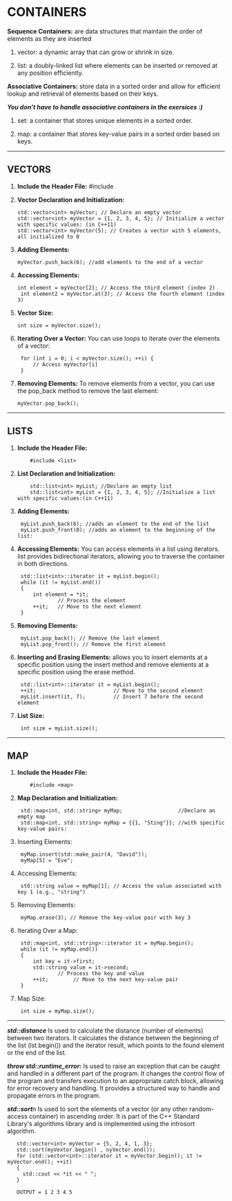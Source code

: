 # CONTAINERS

**Sequence Containers:** are data structures that maintain the order of elements as they are inserted

1. vector: a dynamic array that can grow or shrink in size.

1. list: a doubly-linked list where elements can be inserted or removed at any position efficiently.


**Associative Containers:** store data in a sorted order and allow for efficient lookup and retrieval of elements based on their keys.

   ***You don’t have to handle associative containers in the exersices :)***

1. set: a container that stores unique elements in a sorted order.

1. map: a container that stores key-value pairs in a sorted order based on keys.



_____________________________________________
## VECTORS

1) **Include the Header File:**
        #include <vector>

2) **Vector Declaration and Initialization:**
   
       std::vector<int> myVector; // Declare an empty vector
       std::vector<int> myVector = {1, 2, 3, 4, 5}; // Initialize a vector with specific values: (in C++11)
       std::vector<int> myVector(5); // Creates a vector with 5 elements, all initialized to 0
4) **Adding Elements:**

       myVector.push_back(6); //add elements to the end of a vector
5) **Accessing Elements:**
   
       int element = myVector[2]; // Access the third element (index 2)
        int element2 = myVector.at(3); // Access the fourth element (index 3)
7) **Vector Size:**

       int size = myVector.size();
8) **Iterating Over a Vector:**
  You can use loops to iterate over the elements of a vector:

        for (int i = 0; i < myVector.size(); ++i) {
            // Access myVector[i]
        }
9) **Removing Elements:**
    To remove elements from a vector, you can use the pop_back method to remove the last element:

       myVector.pop_back();

_____________________________________________
## LISTS

1) **Include the Header File:**

           #include <list>

2) **List Declaration and Initialization:**

           std::list<int> myList; //Declare an empty list
           std::list<int> myList = {1, 2, 3, 4, 5}; //Initialize a list with specific values:(in C++11)
3) **Adding Elements:**

        myList.push_back(6); //adds an element to the end of the list
        myList.push_front(0); //adds an element to the beginning of the list:
4) **Accessing Elements:** You can access elements in a list using iterators. list provides bidirectional iterators, allowing you to traverse the container in both directions.

        std::list<int>::iterator it = myList.begin();
        while (it != myList.end())
        {
            int element = *it;
                    // Process the element
            ++it;   // Move to the next element
        }
5) **Removing Elements:**

        myList.pop_back(); // Remove the last element
        myList.pop_front(); // Remove the first element
6) **Inserting and Erasing Elements:** allows you to insert elements at a specific position using the insert method and remove elements at a specific position using the erase method.
   
        std::list<int>::iterator it = myList.begin();
        ++it;                         // Move to the second element
        myList.insert(it, 7);         // Insert 7 before the second element
7) **List Size:**

        int size = myList.size();

_____________________________________________
## MAP
1) **Include the Header File:**

           #include <map>
2) **Map Declaration and Initialization:**

        std::map<int, std::string> myMap;                  //Declare an empty map
        std::map<int, std::string> myMap = {{1, "Sting"}}; //with specific key-value pairs:
3) Inserting Elements:

        myMap.insert(std::make_pair(4, "David")); 
        myMap[5] = "Eve";
4) Accessing Elements:

        std::string value = myMap[1]; // Access the value associated with key 1 (e.g., "string")
5) Removing Elements:

        myMap.erase(3); // Remove the key-value pair with key 3
6) Iterating Over a Map:

        std::map<int, std::string>::iterator it = myMap.begin();
        while (it != myMap.end())
        {
            int key = it->first;
            std::string value = it->second;
                    // Process the key and value
            ++it;        // Move to the next key-value pair
        }

7) Map Size:

        int size = myMap.size();
__________________________________________________

***std::distance*** Is used to calculate the distance (number of elements) between two iterators. It calculates the distance between the beginning of the list (lst.begin()) and the iterator result, which points to the found element or the end of the list.


***throw std::runtime_error:*** Is used to raise an exception that can be caught and handled in a different part of the program.
It changes the control flow of the program and transfers execution to an appropriate catch block, allowing for error recovery and handling.
It provides a structured way to handle and propagate errors in the program.


***std::sort***n Is used to sort the elements of a vector (or any other random-access container) in ascending order. It is part of the C++ Standard Library's algorithms library and is implemented using the introsort algorithm.

       std::vector<int> myVector = {5, 2, 4, 1, 3};
       std::sort(myVextor.begin() , nyVector.end());
       for (std::vector<int>::iterator it = myVector.begin(); it != myVector.end(); ++it)
       {
         std::cout << *it << " ";
       }

       OUTPUT = 1 2 3 4 5
